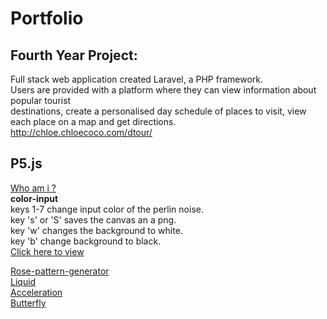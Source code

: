 # Portfolio

## Fourth Year Project: 
Full stack web application created Laravel, a PHP framework. <br/>
Users are provided with a platform where they can view information about popular tourist <br/>
destinations, create a personalised day schedule of places to visit, view each place on a map and get directions. <br/>
http://chloe.chloecoco.com/dtour/

## P5.js
[Who am i ?](https://ellamcmorrow.github.io/who-am-i/)<br/>
<b> color-input</b> </br>
 keys 1-7 change input color of the perlin noise. </br>
 key 's' or 'S' saves the canvas an a png. </br>
 key 'w' changes the background to white.</br>
 key 'b' change background to black.</br>
 [Click here to view](https://ellamcmorrow.github.io/color-input/)

[Rose-pattern-generator](https://ellamcmorrow.github.io/p5_RoseGenerator/) <br/>
[Liquid](https://ellamcmorrow.github.io/liquids/index.html) <br/>
[Acceleration](https://ellamcmorrow.github.io/acceleration-towards-mouse/) <br/>
[Butterfly](https://ellamcmorrow.github.io/butterfly/) <br/>



